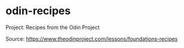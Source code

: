 # odin-recipes
Project: Recipes from the Odin Project

Source: https://www.theodinproject.com/lessons/foundations-recipes
